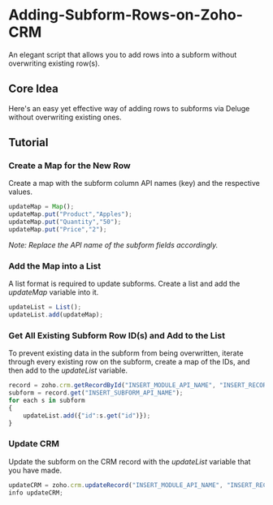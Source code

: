 # Adding-Subform-Rows-on-Zoho-CRM
An elegant script that allows you to add rows into a subform without overwriting existing row(s).

## Core Idea
Here's an easy yet effective way of adding rows to subforms via Deluge without overwriting existing ones.

## Tutorial

### Create a Map for the New Row
Create a map with the subform column API names (key) and the respective values. 
```javascript
updateMap = Map();
updateMap.put("Product","Apples");
updateMap.put("Quantity","50");
updateMap.put("Price","2");
```
*Note: Replace the API name of the subform fields accordingly.*

### Add the Map into a List
A list format is required to update subforms. Create a list and add the *updateMap* variable into it.

```javascript
updateList = List();
updateList.add(updateMap);
```

### Get All Existing Subform Row ID(s) and Add to the List
To prevent existing data in the subform from being overwritten, iterate through every existing row on the subform, create a map of the IDs, and then add to the *updateList* variable.
```javascript
record = zoho.crm.getRecordById("INSERT_MODULE_API_NAME", "INSERT_RECORD_ID");
subform = record.get("INSERT_SUBFORM_API_NAME");
for each s in subform
{
	updateList.add({"id":s.get("id")});
}
```

### Update CRM
Update the subform on the CRM record with the *updateList* variable that you have made.
```javascript
updateCRM = zoho.crm.updateRecord("INSERT_MODULE_API_NAME", "INSERT_RECORD_ID" , {"INSERT_SUBFORM_API_NAME" : updateList});
info updateCRM;
```
